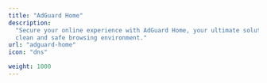```yaml
---
title: "AdGuard Home"
description:
  "Secure your online experience with AdGuard Home, your ultimate solution for a\
  clean and safe browsing environment."
url: "adguard-home"
icon: "dns"

weight: 1000
---
```

